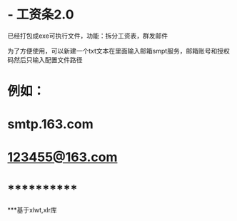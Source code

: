 # - 工资条2.0
已经打包成exe可执行文件，功能：拆分工资表，群发邮件


为了方便使用，可以新建一个txt文本在里面输入邮箱smpt服务，邮箱账号和授权码然后只输入配置文件路径
# 例如：
# smtp.163.com
# 123455@163.com
# **********



***基于xlwt,xlr库
